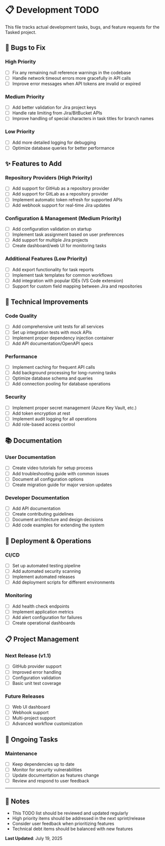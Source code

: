 # 📋 Development TODO

This file tracks actual development tasks, bugs, and feature requests for the Tasked project.

## 🐛 Bugs to Fix

### High Priority

- [ ] Fix any remaining null reference warnings in the codebase
- [ ] Handle network timeout errors more gracefully in API calls
- [ ] Improve error messages when API tokens are invalid or expired

### Medium Priority

- [ ] Add better validation for Jira project keys
- [ ] Handle rate limiting from Jira/BitBucket APIs
- [ ] Improve handling of special characters in task titles for branch names

### Low Priority

- [ ] Add more detailed logging for debugging
- [ ] Optimize database queries for better performance

## ✨ Features to Add

### Repository Providers (High Priority)

- [ ] Add support for GitHub as a repository provider
- [ ] Add support for GitLab as a repository provider
- [ ] Implement automatic token refresh for supported APIs
- [ ] Add webhook support for real-time Jira updates

### Configuration & Management (Medium Priority)

- [ ] Add configuration validation on startup
- [ ] Implement task assignment based on user preferences
- [ ] Add support for multiple Jira projects
- [ ] Create dashboard/web UI for monitoring tasks

### Additional Features (Low Priority)

- [ ] Add export functionality for task reports
- [ ] Implement task templates for common workflows
- [ ] Add integration with popular IDEs (VS Code extension)
- [ ] Support for custom field mapping between Jira and repositories

## 🔧 Technical Improvements

### Code Quality

- [ ] Add comprehensive unit tests for all services
- [ ] Set up integration tests with mock APIs
- [ ] Implement proper dependency injection container
- [ ] Add API documentation/OpenAPI specs

### Performance

- [ ] Implement caching for frequent API calls
- [ ] Add background processing for long-running tasks
- [ ] Optimize database schema and queries
- [ ] Add connection pooling for database operations

### Security

- [ ] Implement proper secret management (Azure Key Vault, etc.)
- [ ] Add token encryption at rest
- [ ] Implement audit logging for all operations
- [ ] Add role-based access control

## 📚 Documentation

### User Documentation

- [ ] Create video tutorials for setup process
- [ ] Add troubleshooting guide with common issues
- [ ] Document all configuration options
- [ ] Create migration guide for major version updates

### Developer Documentation

- [ ] Add API documentation
- [ ] Create contributing guidelines
- [ ] Document architecture and design decisions
- [ ] Add code examples for extending the system

## 🚀 Deployment & Operations

### CI/CD

- [ ] Set up automated testing pipeline
- [ ] Add automated security scanning
- [ ] Implement automated releases
- [ ] Add deployment scripts for different environments

### Monitoring

- [ ] Add health check endpoints
- [ ] Implement application metrics
- [ ] Add alert configuration for failures
- [ ] Create operational dashboards

## 📋 Project Management

### Next Release (v1.1)

- [ ] GitHub provider support
- [ ] Improved error handling
- [ ] Configuration validation
- [ ] Basic unit test coverage

### Future Releases

- [ ] Web UI dashboard
- [ ] Webhook support
- [ ] Multi-project support
- [ ] Advanced workflow customization

## 🔄 Ongoing Tasks

### Maintenance

- [ ] Keep dependencies up to date
- [ ] Monitor for security vulnerabilities
- [ ] Update documentation as features change
- [ ] Review and respond to user feedback

---

## 📝 Notes

- This TODO list should be reviewed and updated regularly
- High priority items should be addressed in the next sprint/release
- Consider user feedback when prioritizing features
- Technical debt items should be balanced with new features

**Last Updated**: July 19, 2025
